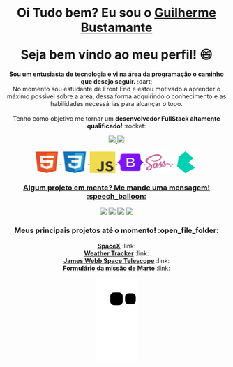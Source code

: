 <h1 align="center">
  <p>
    Oi Tudo bem? Eu sou o <a href="https://www.linkedin.com/in/gui-bus/">Guilherme Bustamante</a>
  </p>
  <a>
    Seja bem vindo ao meu perfil! 😄
  </a>
</h1>
 
<p align="center">
  <strong>Sou um entusiasta de tecnologia e vi na área da programação o caminho que desejo seguir.</strong> :dart: 
  <br> 
  No momento sou estudante de Front End e estou motivado a aprender o máximo possivel sobre a area, dessa forma adquirindo o conhecimento e as habilidades necessárias   para alcançar o topo. <br> <br>
  Tenho como objetivo me tornar um <strong>desenvolvedor FullStack altamente qualificado!</strong> :rocket: 
</p>
  

</div>

<div align="center">
 <a href="https://github.com/gui-bus">
   <img height="150em" src="https://github-readme-stats.vercel.app/api?username=gui-bus&show_icons=true&theme=github_dark&include_all_commits=true&count_private=true"/>
   <img height="150em" src="https://github-readme-stats.vercel.app/api/top-langs/?username=gui-bus&layout=compact&langs_count=6&theme=github_dark"/>
 
</div>

<div align="center" valign="top">
  <br>
  <img align="center" alt="HTML" height="50" width="60" src="https://raw.githubusercontent.com/devicons/devicon/1119b9f84c0290e0f0b38982099a2bd027a48bf1/icons/html5/html5-original.svg">
  <img align="center" alt="CSS" height="50" width="60" src="https://raw.githubusercontent.com/devicons/devicon/1119b9f84c0290e0f0b38982099a2bd027a48bf1/icons/css3/css3-original.svg">
  <img align="center" alt="Js" height="50" width="60" src="https://raw.githubusercontent.com/devicons/devicon/1119b9f84c0290e0f0b38982099a2bd027a48bf1/icons/javascript/javascript-original.svg">
  <img align="center" alt="Bootstrap" height="50" width="60" src="https://raw.githubusercontent.com/devicons/devicon/1119b9f84c0290e0f0b38982099a2bd027a48bf1/icons/bootstrap/bootstrap-original.svg">
  <img align="center" alt="Sass" height="50" width="60" src="https://raw.githubusercontent.com/devicons/devicon/1119b9f84c0290e0f0b38982099a2bd027a48bf1/icons/sass/sass-original.svg">
  <img align="center" alt="Bulma" height="50" width="60" src="https://raw.githubusercontent.com/devicons/devicon/1119b9f84c0290e0f0b38982099a2bd027a48bf1/icons/bulma/bulma-plain.svg">
  
  
  
</div>

<div align="center">
 <h3>
  Algum projeto em mente? Me mande uma mensagem! :speech_balloon:
 </h3>
  <a href="https://www.linkedin.com/in/gui-bus/" target="_blank"><img src="https://img.icons8.com/color/48/000000/linkedin.png" target="_blank"></a>
  <a href="https://www.instagram.com/guibus_dev/" target="_blank"><img src="https://img.icons8.com/fluency/48/000000/instagram-new.png" target="_blank"></a>
  <a href="https://twitter.com/guibus_dev/" target="_blank"><img src="https://img.icons8.com/color/48/000000/twitter--v1.png" target="_blank"></a> 
  <a href="mailto:guibus.dev@gmail.com"><img src="https://img.icons8.com/fluency/48/000000/gmail.png" target="_blank"></a>
</div>

 
<div align="center">
  <h3>
    Meus principais projetos até o momento! :open_file_folder:<br>
  </h3>
  <a href="https://github.com/gui-bus/SpaceX"><strong>SpaceX</strong></a> :link: 
  <br>
  <a href="https://github.com/gui-bus/weatherTracker"><strong>Weather Tracker</strong></a> :link: 
  <br>
  <a href="https://github.com/gui-bus/jamesWebb"><strong>James Webb Space Telescope</strong></a> :link:
  <br>
  <a href="https://github.com/gui-bus/mars"><strong>Formulário da missão de Marte</strong></a> :link:
</div>
  
<div align="center">

  ![Snake animation](https://github.com/gui-bus/gui-bus/blob/output/github-contribution-grid-snake.svg)
  
</div>

 
